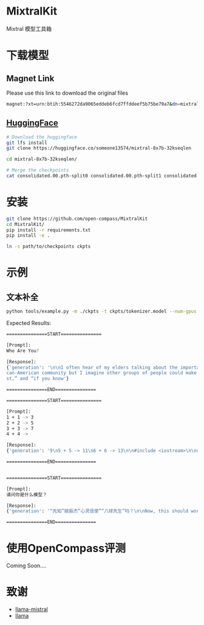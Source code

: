# MixtralKit

Mixtral 模型工具箱

# 下载模型

## Magnet Link

Please use this link to download the original files
```bash
magnet:?xt=urn:btih:5546272da9065eddeb6fcd7ffddeef5b75be79a7&dn=mixtral-8x7b-32kseqlen&tr=udp%3A%2F%http://2Fopentracker.i2p.rocks%3A6969%2Fannounce&tr=http%3A%2F%http://2Ftracker.openbittorrent.com%3A80%2Fannounce
```

## [HuggingFace](https://huggingface.co/someone13574/mixtral-8x7b-32kseqlen)

```bash
# Download the huggingface
git lfs install
git clone https://huggingface.co/someone13574/mixtral-8x7b-32kseqlen

cd mixtral-8x7b-32kseqlen/

# Merge the checkpoints
cat consolidated.00.pth-split0 consolidated.00.pth-split1 consolidated.00.pth-split2 consolidated.00.pth-split3 consolidated.00.pth-split4 consolidated.00.pth-split5 consolidated.00.pth-split6 consolidated.00.pth-split7 consolidated.00.pth-split8 consolidated.00.pth-split9 consolidated.00.pth-split10 > consolidated.00.pth
```


# 安装

```bash
git clone https://github.com/open-compass/MixtralKit
cd MixtralKit/
pip install -r requirements.txt
pip install -e .

ln -s path/to/checkpoints ckpts
```

# 示例

## 文本补全

```bash
python tools/example.py -m ./ckpts -t ckpts/tokenizer.model --num-gpus 2
```

Expected Results:

```bash
===============START===============

[Prompt]:
Who Are You?

[Response]:
{'generation': '\n\nI often hear of my elders talking about the importance of knowing where you come from. This talk is most prevalent in the Afri
can-American community but I imagine other groups of people could make the same claim. I have also heard “this is why the younger generation is lo
st,” and “if you know'}

===============END===============

===============START===============

[Prompt]:
1 + 1 -> 3
2 + 2 -> 5
3 + 3 -> 7
4 + 4 ->

[Response]:
{'generation': '9\n5 + 5 -> 11\n6 + 6 -> 13\n\n#include <iostream>\n\nusing namespace std;\n\nint addNumbers(int x, int y)\n{\n\treturn x + y;\n}\n\nint main()\n{'}

===============END===============


===============START===============

[Prompt]:
请问你是什么模型？

[Response]:
{'generation': '“先知”姚振杰“心灵信使”“八球先生”吗？\n\nNow, this should work. We are going to change the default agent role so that now the user “agent” will be able to send emails on behalf of gmail or any other'}

===============END===============
```


# 使用OpenCompass评测


Coming Soon....

# 致谢
- [llama-mistral](https://github.com/dzhulgakov/llama-mistral)
- [llama](https://github.com/facebookresearch/llama)

